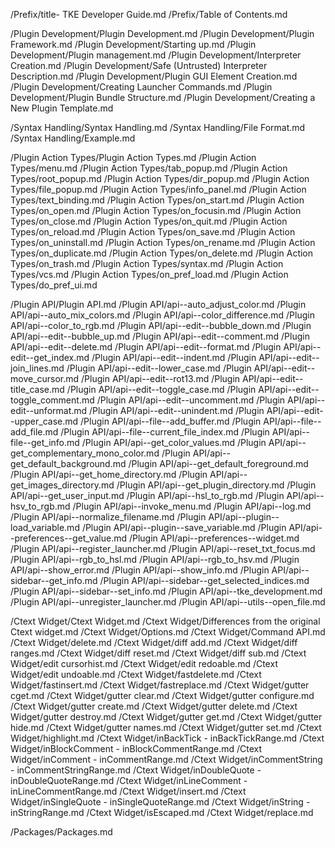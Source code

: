 /Prefix/title- TKE Developer Guide.md
/Prefix/Table of Contents.md

/Plugin Development/Plugin Development.md
/Plugin Development/Plugin Framework.md
/Plugin Development/Starting up.md
/Plugin Development/Plugin management.md
/Plugin Development/Interpreter Creation.md
/Plugin Development/Safe (Untrusted) Interpreter Description.md
/Plugin Development/Plugin GUI Element Creation.md
/Plugin Development/Creating Launcher Commands.md
/Plugin Development/Plugin Bundle Structure.md
/Plugin Development/Creating a New Plugin Template.md

/Syntax Handling/Syntax Handling.md
/Syntax Handling/File Format.md
/Syntax Handling/Example.md

/Plugin Action Types/Plugin Action Types.md
/Plugin Action Types/menu.md
/Plugin Action Types/tab_popup.md
/Plugin Action Types/root_popup.md
/Plugin Action Types/dir_popup.md
/Plugin Action Types/file_popup.md
/Plugin Action Types/info_panel.md
/Plugin Action Types/text_binding.md
/Plugin Action Types/on_start.md
/Plugin Action Types/on_open.md
/Plugin Action Types/on_focusin.md
/Plugin Action Types/on_close.md
/Plugin Action Types/on_quit.md
/Plugin Action Types/on_reload.md
/Plugin Action Types/on_save.md
/Plugin Action Types/on_uninstall.md
/Plugin Action Types/on_rename.md
/Plugin Action Types/on_duplicate.md
/Plugin Action Types/on_delete.md
/Plugin Action Types/on_trash.md
/Plugin Action Types/syntax.md
/Plugin Action Types/vcs.md
/Plugin Action Types/on_pref_load.md
/Plugin Action Types/do_pref_ui.md

/Plugin API/Plugin API.md
/Plugin API/api--auto_adjust_color.md
/Plugin API/api--auto_mix_colors.md
/Plugin API/api--color_difference.md
/Plugin API/api--color_to_rgb.md
/Plugin API/api--edit--bubble_down.md
/Plugin API/api--edit--bubble_up.md
/Plugin API/api--edit--comment.md
/Plugin API/api--edit--delete.md
/Plugin API/api--edit--format.md
/Plugin API/api--edit--get_index.md
/Plugin API/api--edit--indent.md
/Plugin API/api--edit--join_lines.md
/Plugin API/api--edit--lower_case.md
/Plugin API/api--edit--move_cursor.md
/Plugin API/api--edit--rot13.md
/Plugin API/api--edit--title_case.md
/Plugin API/api--edit--toggle_case.md
/Plugin API/api--edit--toggle_comment.md
/Plugin API/api--edit--uncomment.md
/Plugin API/api--edit--unformat.md
/Plugin API/api--edit--unindent.md
/Plugin API/api--edit--upper_case.md
/Plugin API/api--file--add_buffer.md
/Plugin API/api--file--add_file.md
/Plugin API/api--file--current_file_index.md
/Plugin API/api--file--get_info.md
/Plugin API/api--get_color_values.md
/Plugin API/api--get_complementary_mono_color.md
/Plugin API/api--get_default_background.md
/Plugin API/api--get_default_foreground.md
/Plugin API/api--get_home_directory.md
/Plugin API/api--get_images_directory.md
/Plugin API/api--get_plugin_directory.md
/Plugin API/api--get_user_input.md
/Plugin API/api--hsl_to_rgb.md
/Plugin API/api--hsv_to_rgb.md
/Plugin API/api--invoke_menu.md
/Plugin API/api--log.md
/Plugin API/api--normalize_filename.md
/Plugin API/api--plugin--load_variable.md
/Plugin API/api--plugin--save_variable.md
/Plugin API/api--preferences--get_value.md
/Plugin API/api--preferences--widget.md
/Plugin API/api--register_launcher.md
/Plugin API/api--reset_txt_focus.md
/Plugin API/api--rgb_to_hsl.md
/Plugin API/api--rgb_to_hsv.md
/Plugin API/api--show_error.md
/Plugin API/api--show_info.md
/Plugin API/api--sidebar--get_info.md
/Plugin API/api--sidebar--get_selected_indices.md
/Plugin API/api--sidebar--set_info.md
/Plugin API/api--tke_development.md
/Plugin API/api--unregister_launcher.md
/Plugin API/api--utils--open_file.md

/Ctext Widget/Ctext Widget.md
/Ctext Widget/Differences from the original Ctext widget.md
/Ctext Widget/Options.md
/Ctext Widget/Command API.md
/Ctext Widget/delete.md
/Ctext Widget/diff add.md
/Ctext Widget/diff ranges.md
/Ctext Widget/diff reset.md
/Ctext Widget/diff sub.md
/Ctext Widget/edit cursorhist.md
/Ctext Widget/edit redoable.md
/Ctext Widget/edit undoable.md
/Ctext Widget/fastdelete.md
/Ctext Widget/fastinsert.md
/Ctext Widget/fastreplace.md
/Ctext Widget/gutter cget.md
/Ctext Widget/gutter clear.md
/Ctext Widget/gutter configure.md
/Ctext Widget/gutter create.md
/Ctext Widget/gutter delete.md
/Ctext Widget/gutter destroy.md
/Ctext Widget/gutter get.md
/Ctext Widget/gutter hide.md
/Ctext Widget/gutter names.md
/Ctext Widget/gutter set.md
/Ctext Widget/highlight.md
/Ctext Widget/inBackTick - inBackTickRange.md
/Ctext Widget/inBlockComment - inBlockCommentRange.md
/Ctext Widget/inComment - inCommentRange.md
/Ctext Widget/inCommentString - inCommentStringRange.md
/Ctext Widget/inDoubleQuote - inDoubleQuoteRange.md
/Ctext Widget/inLineComment - inLineCommentRange.md
/Ctext Widget/insert.md
/Ctext Widget/inSingleQuote - inSingleQuoteRange.md
/Ctext Widget/inString - inStringRange.md
/Ctext Widget/isEscaped.md
/Ctext Widget/replace.md

/Packages/Packages.md